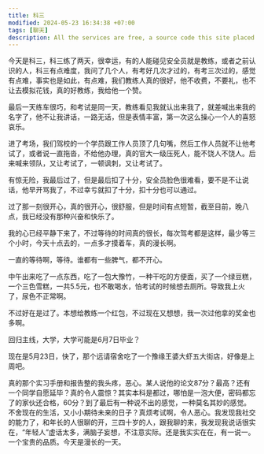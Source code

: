 ```yaml
---
title: 科三
modified: 2024-05-23 16:34:38 +07:00
tags: [聊天]
description: All the services are free, a source code this site placed on github repository and intergration with netlify service, another service that you can use is github page for hosting your own static site.
---
```


 今天是科三，科三练了两天，很幸运，有的人能碰见安全员就是教练，或者之前认识的人，科三有点难度，我问了几个人，有考好几次才过的，有考三次过的，感觉有点难，事实也是如此，有点难，我们教练人真的很好，他不收费，不要礼，也不让去模拟花钱，真的好教练，我给他一个赞。

最后一天练车很巧，和考试是同一天，教练看见我就认出来我了，就差喊出来我的名字了，他不让我讲话，一路无话，但是表情丰富，第一次这么操心一个人的喜怒哀乐。

进了考场，我们驾校的一个学员跟工作人员顶了几句嘴，然后工作人员就不让他考试了，或者说一直拖沓，不给他办理，真的官大一级压死人，能不饶人不饶人。后来喊来领队，又让考试了，一顿讽刺，又让考试了。

有惊无险，我最后过了，但是最后扣了十分，安全员脸色很难看，要不是不让说话，他早开骂我了，不过幸亏就扣了十分，扣十分也可以通过。

过了那一刻很开心，真的很开心，很舒服，但是时间有点短暂，截至目前，晚八点，我已经没有那种兴奋和快乐了。

我的心已经平静下来了，不过等待的时间真的很长，每次驾考都是这样，最少等三个小时，今天十点去的，一点多才摸着车，真的漫长啊。

一直的等待啊，等待。谁都有一些脾气，都不开心。

中午出来吃了一点东西，吃了一包大豫竹，一种干吃的方便面，买了一个绿豆糕，一个三色雪糕，一共5.5元，也不敢喝水，怕考试的时候想去厕所。导致我上火了，尿色不正常啊。

不过好在是过了。本想给教练一个红包，不过现在又想想，我一次过他拿的奖金也多啊。

回归主线，大学，大学可能是6月7日毕业？

现在是5月23日，快了，那个远请宿舍吃了一个豫缘王婆大虾五大街店，好像是上周吧。

真的那个实习手册和报告整的我头疼，恶心。某人说他的论文87分？最高？还有一个同学自愿延毕？真的令人震惊？其实本科是都过，哪怕是一泡大便，密码都忘了的家伙还合格，60分？到了最后有一种说不出的感觉，一种莫名其妙的感觉。不舍现在的生活，又小小期待未来的日子？真烦考试啊，令人恶心。我发现我社交的能力了，和年长的人很聊的开，三四十岁的人，跟我聊的来，我发现我说话很实在，“年轻人”虚话太多，满脑子妄想，不注意实际。还是我实实在在，有一说一。一个宝贵的品质。今天是漫长的一天。







